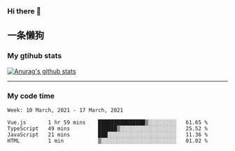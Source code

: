 ### Hi there 👋

## 一条懒狗
<!--
**kiss-me-quickly/kiss-me-quickly** is a ✨ _special_ ✨ repository because its `README.md` (this file) appears on your GitHub profile.

Here are some ideas to get you started:

- 🔭 I’m currently working on ...
- 🌱 I’m currently learning ...
- 👯 I’m looking to collaborate on ...
- 🤔 I’m looking for help with ...
- 💬 Ask me about ...
- 📫 How to reach me: ...
- 😄 Pronouns: ...
- ⚡ Fun fact: ...
-->


### My gtihub stats

[![Anurag's github stats](https://github-readme-stats.vercel.app/api?username=kiss-me-quickly)](https://github.com/anuraghazra/github-readme-stats)

***

### My code time

<!--START_SECTION:waka-->
```text
Week: 10 March, 2021 - 17 March, 2021

Vue.js       1 hr 59 mins    ███████████████▒░░░░░░░░░   61.65 % 
TypeScript   49 mins         ██████▒░░░░░░░░░░░░░░░░░░   25.52 % 
JavaScript   21 mins         ███░░░░░░░░░░░░░░░░░░░░░░   11.36 % 
HTML         1 min           ▒░░░░░░░░░░░░░░░░░░░░░░░░   01.02 % 
```
<!--END_SECTION:waka-->
